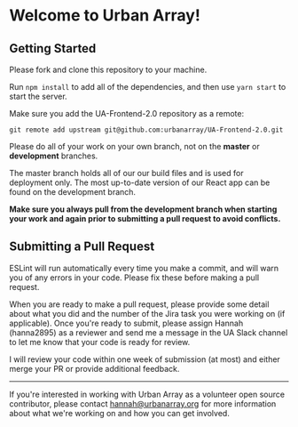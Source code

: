 # Welcome to Urban Array!

## Getting Started

Please fork and clone this repository to your machine. 

Run `npm install` to add all of the dependencies, and then use `yarn start` to start the server. 

Make sure you add the UA-Frontend-2.0 repository as a remote: 

``` git remote add upstream git@github.com:urbanarray/UA-Frontend-2.0.git ```

Please do all of your work on your own branch, not on the **master** or **development** branches. 

The master branch holds all of our our build files and is used for deployment only. The most up-to-date version of our React app can be found on the development branch. 

**Make sure you always pull from the development branch when starting your work and again prior to submitting a pull request to avoid conflicts.**

## Submitting a Pull Request

ESLint will run automatically every time you make a commit, and will warn you of any errors in your code. Please fix these before making a pull request. 

When you are ready to make a pull request, please provide some detail about what you did and the number of the Jira task you were working on (if applicable). Once you're ready to submit, please assign Hannah (hanna2895) as a reviewer and send me a message in the UA Slack channel to let me know that your code is ready for review.

I will review your code within one week of submission (at most) and either merge your PR or provide additional feedback.




___

If you're interested in working with Urban Array as a volunteer open source contributor, please contact hannah@urbanarray.org for more information about what we're working on and how you can get involved.

